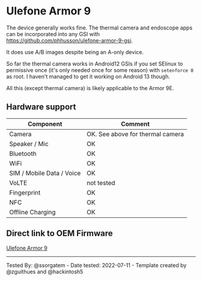 # Ulefone Armor 9
The device generally works fine. The thermal camera and endoscope apps can be incorporated into any GSI with https://github.com/phhusson/ulefone-armor-9-gsi.

It does use A/B images despite being an A-only device.


So far the thermal camera works in Android12 GSIs if you set SElinux to permissive once (it's only needed once for some reason) with `setenforce 0` as root. I haven't managed to get it working on Android 13 though.

All this (except thermal camera) is likely applicable to the Armor 9E.


## Hardware support

| Component                 |      Comment                                          |
|---------------------------|-------------------------------------------------------|
| Camera                    | OK. See  above for thermal camera                     |
| Speaker / Mic             | OK                                                    |
| Bluetooth                 | OK                                                    |
| WiFi                      | OK                                                    |
| SIM / Mobile Data / Voice | OK                                                    |
| VoLTE                     | not tested                                            |
| Fingerprint               | OK                                                    |
| NFC                       | OK                                                    |
| Offline Charging          | OK                                                    |

## Direct link to OEM Firmware
[Ulefone Armor 9](https://drive.google.com/drive/folders/1PRFZ1Jytp_X9URya4pT6WLhkouFq_FoR)

---
Tested By: @ssorgatem - Date tested: 2022-07-11 - Template created by @zguithues and @hackintosh5
